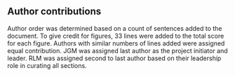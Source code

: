 ## Author contributions
Author order was determined based on a count of sentences added to the document. 
To give credit for figures, 33 lines were added to the total score for each figure. 
Authors with similar numbers of lines added were assigned equal contribution.
JGM was assigned last author as the project initiator and leader. 
RLM was assigned second to last author based on their leadership role in curating all sections. 
